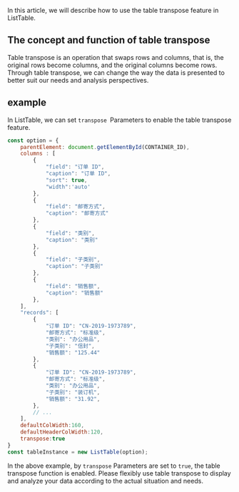 In this article, we will describe how to use the table transpose feature in ListTable.

## The concept and function of table transpose

Table transpose is an operation that swaps rows and columns, that is, the original rows become columns, and the original columns become rows. Through table transpose, we can change the way the data is presented to better suit our needs and analysis perspectives.

## example

In ListTable, we can set `transpose `Parameters to enable the table transpose feature.

```javascript livedemo template=vtable
const option = {
    parentElement: document.getElementById(CONTAINER_ID),
    columns : [
        {
            "field": "订单 ID",
            "caption": "订单 ID",
            "sort": true,
            "width":'auto'
        },
        {
            "field": "邮寄方式",
            "caption": "邮寄方式"
        },
        {
            "field": "类别",
            "caption": "类别"
        },
        {
            "field": "子类别",
            "caption": "子类别"
        },
        {
            "field": "销售额",
            "caption": "销售额"
        },
    ],
    "records": [
        {
            "订单 ID": "CN-2019-1973789",
            "邮寄方式": "标准级",
            "类别": "办公用品",
            "子类别": "信封",
            "销售额": "125.44"
        },
        {
            "订单 ID": "CN-2019-1973789",
            "邮寄方式": "标准级",
            "类别": "办公用品",
            "子类别": "装订机",
            "销售额": "31.92",
        },
        // ...
    ],
    defaultColWidth:160,
    defaultHeaderColWidth:120,
    transpose:true
}
const tableInstance = new ListTable(option);
```

In the above example, by `transpose` Parameters are set to `true`, the table transpose function is enabled. Please flexibly use table transpose to display and analyze your data according to the actual situation and needs.
